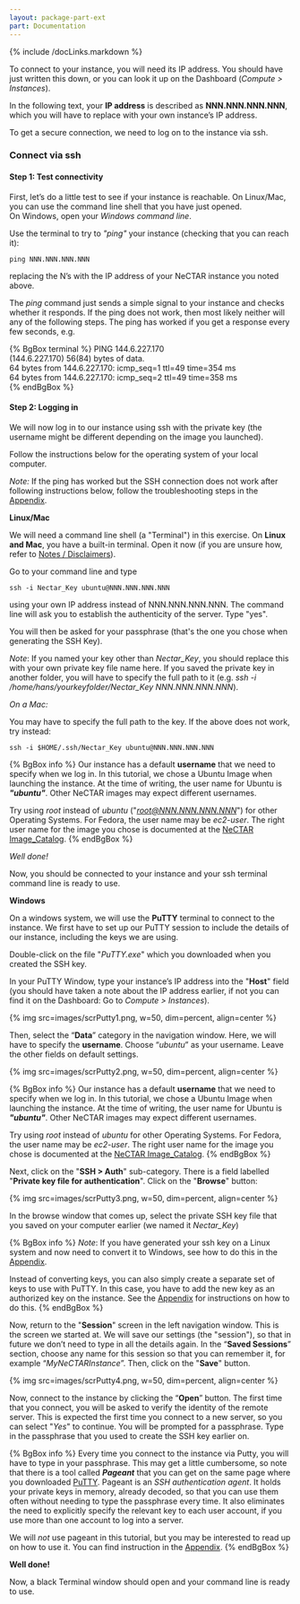 ```yaml
---
layout: package-part-ext
part: Documentation
---
```

{% include /docLinks.markdown %}

To connect to your instance, you will need its IP address. You should have just written this down, or you can look it up on the Dashboard (*Compute > Instances*).

In the following text, your **IP address** is described as **NNN.NNN.NNN.NNN**, which you will have to replace with your own instance’s IP address.

To get a secure connection, we need to log on to the instance via ssh. 

### Connect via ssh

#### Step 1: Test connectivity

First, let’s do a little test to see if your instance is reachable. On Linux/Mac, you can use the command line shell that you have just opened.  
On Windows, open your *Windows command line*.

Use the terminal to try to *"ping"* your instance (checking that you can reach it):

```ping NNN.NNN.NNN.NNN```

replacing the N’s with the IP address of your NeCTAR instance you noted above.

The *ping* command just sends a simple signal to your instance and checks whether it responds. If the ping does not work, then most likely neither will any of the following steps. The ping has worked if you get a response every few seconds, e.g. 

{% BgBox terminal %}
PING 144.6.227.170     
(144.6.227.170) 56(84) bytes of data.    
64 bytes from 144.6.227.170: icmp_seq=1 ttl=49 time=354 ms    
64 bytes from 144.6.227.170: icmp_seq=2 ttl=49 time=358 ms    
{% endBgBox %}

#### Step 2: Logging in

We will now log in to our instance using ssh with the private key (the username might be different depending on the image you launched).

Follow the instructions below for the operating system of your local computer.

*Note:* If the ping has worked but the SSH connection does not work after following instructions below, follow the troubleshooting steps in the [Appendix](appendices.html).

**Linux/Mac** 

We will need a command line shell (a "Terminal") in this exercise. 
On **Linux and Mac**, you have a built-in terminal. Open it now (if you are unsure how, refer to [Notes / Disclaimers](#heading=h.7tnskttjeoet)).

Go to your command line and type

```ssh -i Nectar_Key ubuntu@NNN.NNN.NNN.NNN```

using your own IP address instead of NNN.NNN.NNN.NNN. 
The command line will ask you to establish the authenticity of the server. Type "yes".

You will then be asked for your passphrase (that's the one you chose when generating the SSH Key).

*Note*: If you named your key other than *Nectar_Key*, you should replace this with your own private key file name here. If you saved the private key in another folder, you will have to specify the full path to it (e.g. *ssh -i /home/hans/yourkeyfolder/Nectar_Key NNN.NNN.NNN.NNN*). 

*On a Mac:*

You may have to specify the full path to the key. If the above does not work, try instead:

```ssh -i $HOME/.ssh/Nectar_Key ubuntu@NNN.NNN.NNN.NNN```

{% BgBox info %}
Our instance has a default **username** that we need to specify when we log in. In this tutorial, we chose a Ubuntu Image when launching the instance. At the time of writing, the user name for Ubuntu is ***"ubuntu"***. Other NeCTAR images may expect different usernames. 

Try using *root* instead of *ubuntu* ("*root@NNN.NNN.NNN.NNN*") for other Operating Systems. For Fedora, the user name may be *ec2-user*. The right user name for the image you chose is documented at the [NeCTAR Image_Catalog](https://wiki.rc.nectar.org.au/wiki/Image_Catalog).
{% endBgBox %}

*Well done!*

Now, you should be connected to your instance and your ssh terminal command line is ready to use.

**Windows**

On a windows system, we will use the **PuTTY** terminal to connect to the instance. 
We first have to set up our PuTTY session to include the details of our instance, including the keys we are using.

Double-click on the file "*PuTTY.exe*" which you downloaded when you created the SSH key.

In your PuTTY Window, type your instance’s IP address into the "**Host**" field (you should have taken a note about the IP address earlier, if not you can find it on the Dashboard: Go to *Compute > Instances*).

{% img src=images/scrPutty1.png, w=50, dim=percent, align=center %}

Then, select the “**Data**” category in the navigation window. Here, we will have to specify the **username**. Choose “*ubuntu*” as your username. Leave the other fields on default settings.

{% img src=images/scrPutty2.png, w=50, dim=percent, align=center %}

{% BgBox info %}
Our instance has a default **username** that we need to specify when we log in. In this tutorial, we chose a Ubuntu Image when launching the instance. At the time of writing, the user name for Ubuntu is ***"ubuntu"***. Other NeCTAR images may expect different usernames. 

Try using *root* instead of *ubuntu* for other Operating Systems. For Fedora, the user name may be *ec2-user*. The right user name for the image you chose is documented at the [NeCTAR Image_Catalog](https://wiki.rc.nectar.org.au/wiki/Image_Catalog).
{% endBgBox %}


Next, click on the "**SSH > Auth**" sub-category. There is a field labelled "**Private key file for authentication**". Click on the "**Browse**" button:

{% img src=images/scrPutty3.png, w=50, dim=percent, align=center %}

In the browse window that comes up, select the private SSH key file that you saved on your computer earlier (we named it *Nectar_Key*)

{% BgBox info %}
*Note*: If you have generated your ssh key on a Linux system and now need to convert it to Windows, see how to do this in the [Appendix](appendices.html).

Instead of converting keys, you can also simply create a separate set of keys to use with PuTTY. In this case, you have to add the new key as an authorized key on the instance. See the [Appendix](appendices.html) for instructions on how to do this. 
{% endBgBox %}

Now, return to the "**Session**" screen in the left navigation window. This is the screen we started at. We will save our settings (the "session"), so that in future we don’t need to type in all the details again. In the “**Saved Sessions**” section, choose any name for this session so that you can remember it, for example “*MyNeCTARInstance*”. Then, click on the "**Save**" button.


{% img src=images/scrPutty4.png, w=50, dim=percent, align=center %}

Now, connect to the instance by clicking the “**Open**” button. The first time that you connect, you will be asked to verify the identity of the remote server. This is expected the first time you connect to a new server, so you can select "*Yes*" to continue. You will be prompted for a passphrase. Type in the passphrase that you used to create the SSH key earlier on. 


{% BgBox info %}
Every time you connect to the instance via Putty, you will have to type in your passphrase. This may get a little cumbersome, so note that there is a tool called ***Pageant*** that you can get on the same page where you downloaded [PuTTY](http://www.chiark.greenend.org.uk/~sgtatham/putty/download.html). Pageant is an *SSH authentication agent*. It holds your private keys in memory, already decoded, so that you can use them often without needing to type the passphrase every time. It also eliminates the need to explicitly specify the relevant key to each user account, if you use more than one account to log into a server.

We will *not* use pageant in this tutorial, but you may be interested to read up on how to use it. You can find instruction in the [Appendix](appendices.html).
{% endBgBox %}


**Well done!**

Now, a black Terminal window should open and your command line is ready to use.




